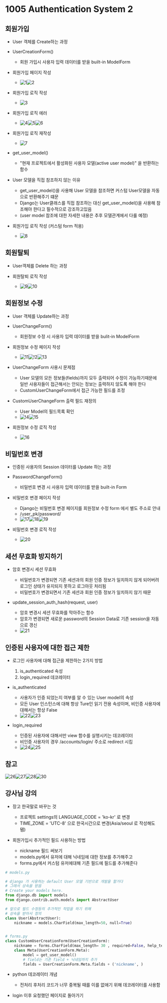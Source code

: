 # 1005 Authentication System 2
## 회원가입
+ User 객체를 Create하는 과정
+ UserCreationForm()
  + 회원 가입시 사용자 입력 데이터를 받을 built-in ModelForm

+ 회원가입 페이지 작성
  + ![1](pict1.png)![2](pict2.png)

+ 회원가입 로직 작성
  + ![3](pict3.png)

+ 회원가입 로직 에러
  + ![4](pict4.png)![5](pict5.png)![6](pict6.png)

+ 회원가입 로직 재작성
  + ![7](pict7.png)

+ get_user_model()
  + "현재 프로젝트에서 활성화된 사용자 모델(active user model)" 을 반환하는 함수

+ User 모델을 직접 참조하지 않는 이유
  + get_user_model()을 사용해 User 모델을 참조하면 커스텀 User모델을 자동으로 반환해주기 떄문
  + Django는 User클래스를 직접 참조하는 대신 get_user_model()을 사용해 참조해야 한다고 필수적으로 강조하고있음
  + (user model 참조에 대한 자세한 내용은 추후 모델관계에서 다룰 예정)

+ 회원가입 로직 작성 (커스텀 form 적용)
  + ![8](pict8.png)

## 회원탈퇴
+ User객체를 Delete 하는 과정

+ 회원탈퇴 로직 작성
  + ![9](pict9.png)![10](pict10.png)

## 회원정보 수정
+ User 객체를 Update하는 과정

+ UserChangeForm()
  + 회원정보 수정 시 사용자 입력 데이터를 받을 bulit-in ModelForm
  
+ 회원정보 수정 페이지 작성
  + ![11](pict11.png)![!2](pict12.png)![13](pict13.png)

+ UserChangeForm 사용시 문제점
  + User 모델의 모든 정보들(fields)까지 모두 출력되어 수정이 가능하기때문에 일반 사용자들이 접근해서는 안되는 정보는 출력하지 않도록 해야 한다
  + CustomUserChangeForm에서 접근 가능한 필드를 조정

+ CustomUserChangeForm 출력 필드 재정의
  + User Model의 필드목록 확인
  + ![!4](pict14.png)![15](pict15.png)

+ 회원정보 수정 로직 작성
  + ![16](pict16.png)

## 비밀번호 변경
+ 인증된 사용자의 Session 데이터를 Update 하는 과정

+ PasswordChangeForm()
  + 비밀번호 변경 시 사용자 입력 데이터를 받을 built-in Form

+ 비밀번호 변경 페이지 작성
  + Django는 비밀번호 변경 페이지를 회원정보 수정 form 에서 별도 주소로 안내
  +  /user_pk/password/
  + ![17](pict17.png)![18](pict18.png)![19](pict19.png)

+ 비밀번호 변경 로직 작성
  + ![20](pict20.png)

## 세션 무효화 방지하기
+ 암호 변경시 세션 무효화
  + 비밀번호가 변경되면 기존 세션과의 회원 인증 정보가 일치하지 않게 되어버려 로그인 상태가 유지되지 못하고 로그아웃 처리됨
  + 비밀번호가 변경되면서 기존 세션과 회원 인증 정보가 일치하지 않기 때문

+ update_session_auth_hash(request, user)
  + 암호 변경시 세션 무효화를 막아주는 함수
  + 암호가 변경되면 새로운 password의 Session Data로 기존 session을 자동으로 갱신
  + ![21](pict21.png)

## 인증된 사용자에 대한 접근 제한
+ 로그인 사용자에 대해 접근을 제한하는 2가지 방법
  1. is_authenticated 속성
  2. login_required 데코레이터 

+ is_authenticated
  + 사용자가 인증 되었는지 여부를 알 수 있는 User model의 속성
  + 모든 User 인스턴스에 대해 항상 Ture인 읽기 전용 속성이며, 비인증 사용자에 대해서는 항상 False
  + ![22](pict22.png)![23](pict23.png)

+ login_required
  + 인증된 사용자에 대해서만 view 함수를 실행시키는 데코레이터
  + 비인증 사용자의 경우 /accounts/login/ 주소로 redirect 시킴
  + ![24](pict24.png)![25](pict25.png)

## 참고
![26](pict26.png)![27](pict27.png)![28](pict28.png)![30](pict30.png)


## 강사님 강의
+ 장고 한국말로 바꾸는 것
  + 프로젝트 settings의 LANGUAGE_CODE = 'ko-kr' 로 변경
  + TIME_ZONE = 'UTC-8' 으로 한국시간으로 변경(Asia/seoul 로 작성해도 됌)

+ 회원가입시 추가적인 필드 사용하는 방법
  + nickname 필드 써보기
  + models.py에서 유저에 대해 닉네임에 대한 정보를 추가해주고 
  + forms.py에서 커스텀 유저에대해 기존 필드에 필드를 추가해준다
```py
# models.py

# django 가 사용하는 default User 모델 기반으로 개발을 할거다
# 그래서 상속을 받음
# Create your models here.
from django.db import models
from django.contrib.auth.models import AbstractUser

# 앞으로 필드 수정등의 추가적인 작업을 하기 위해 
# 상속을 받아서 정의
class User(AbstractUser):
    nickname = models.CharField(max_length=50, null=True)
    

```
```py
# forms.py
class CustomUserCreationForm(UserCreationForm):
    nickname = forms.CharField(max_length= 30 , required=False, help_text="필요 시 닉네임을 설정하시오.")
    class Meta(UserCreationForm.Meta):
        model = get_user_model()
        # field는 기존 field + 닉네임까지 추가
        fields = UserCreationForm.Meta.fields + ('nickname', )
```


+ python 데코레이터 개념
  + 전처리 후처리 코드가 너무 중복될 때를 이를 없애기 위해 데코레이터를 사용함

+ login 이후 요청했던 페이지로 돌아가기